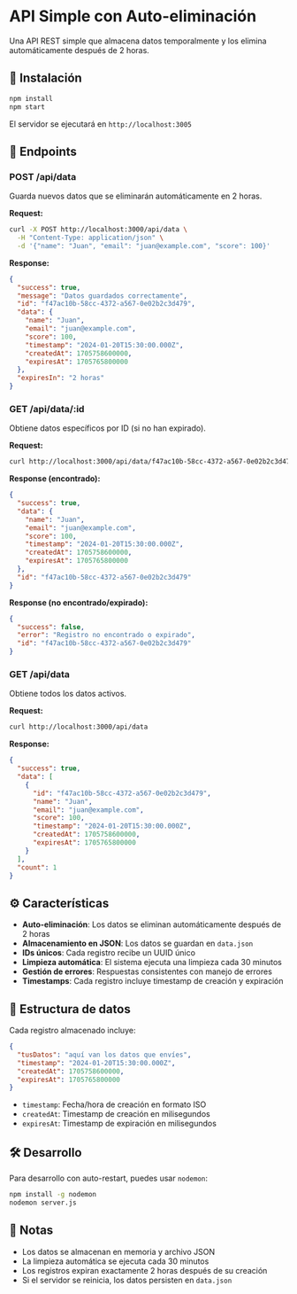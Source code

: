 # API Simple con Auto-eliminación

Una API REST simple que almacena datos temporalmente y los elimina automáticamente después de 2 horas.

## 🚀 Instalación

```bash
npm install
npm start
```

El servidor se ejecutará en `http://localhost:3005`

## 📖 Endpoints

### POST /api/data
Guarda nuevos datos que se eliminarán automáticamente en 2 horas.

**Request:**
```bash
curl -X POST http://localhost:3000/api/data \
  -H "Content-Type: application/json" \
  -d '{"name": "Juan", "email": "juan@example.com", "score": 100}'
```

**Response:**
```json
{
  "success": true,
  "message": "Datos guardados correctamente",
  "id": "f47ac10b-58cc-4372-a567-0e02b2c3d479",
  "data": {
    "name": "Juan",
    "email": "juan@example.com",
    "score": 100,
    "timestamp": "2024-01-20T15:30:00.000Z",
    "createdAt": 1705758600000,
    "expiresAt": 1705765800000
  },
  "expiresIn": "2 horas"
}
```

### GET /api/data/:id
Obtiene datos específicos por ID (si no han expirado).

**Request:**
```bash
curl http://localhost:3000/api/data/f47ac10b-58cc-4372-a567-0e02b2c3d479
```

**Response (encontrado):**
```json
{
  "success": true,
  "data": {
    "name": "Juan",
    "email": "juan@example.com",
    "score": 100,
    "timestamp": "2024-01-20T15:30:00.000Z",
    "createdAt": 1705758600000,
    "expiresAt": 1705765800000
  },
  "id": "f47ac10b-58cc-4372-a567-0e02b2c3d479"
}
```

**Response (no encontrado/expirado):**
```json
{
  "success": false,
  "error": "Registro no encontrado o expirado",
  "id": "f47ac10b-58cc-4372-a567-0e02b2c3d479"
}
```

### GET /api/data
Obtiene todos los datos activos.

**Request:**
```bash
curl http://localhost:3000/api/data
```

**Response:**
```json
{
  "success": true,
  "data": [
    {
      "id": "f47ac10b-58cc-4372-a567-0e02b2c3d479",
      "name": "Juan",
      "email": "juan@example.com",
      "score": 100,
      "timestamp": "2024-01-20T15:30:00.000Z",
      "createdAt": 1705758600000,
      "expiresAt": 1705765800000
    }
  ],
  "count": 1
}
```

## ⚙️ Características

- **Auto-eliminación**: Los datos se eliminan automáticamente después de 2 horas
- **Almacenamiento en JSON**: Los datos se guardan en `data.json`
- **IDs únicos**: Cada registro recibe un UUID único
- **Limpieza automática**: El sistema ejecuta una limpieza cada 30 minutos
- **Gestión de errores**: Respuestas consistentes con manejo de errores
- **Timestamps**: Cada registro incluye timestamp de creación y expiración

## 📁 Estructura de datos

Cada registro almacenado incluye:

```json
{
  "tusDatos": "aquí van los datos que envíes",
  "timestamp": "2024-01-20T15:30:00.000Z",
  "createdAt": 1705758600000,
  "expiresAt": 1705765800000
}
```

- `timestamp`: Fecha/hora de creación en formato ISO
- `createdAt`: Timestamp de creación en milisegundos
- `expiresAt`: Timestamp de expiración en milisegundos

## 🛠️ Desarrollo

Para desarrollo con auto-restart, puedes usar `nodemon`:

```bash
npm install -g nodemon
nodemon server.js
```

## 📝 Notas

- Los datos se almacenan en memoria y archivo JSON
- La limpieza automática se ejecuta cada 30 minutos
- Los registros expiran exactamente 2 horas después de su creación
- Si el servidor se reinicia, los datos persisten en `data.json`
